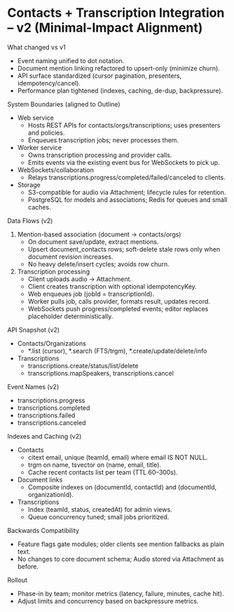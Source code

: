 # Contacts + Transcription Integration – v2 (Minimal-Impact Alignment)

What changed vs v1
- Event naming unified to dot notation.
- Document mention linking refactored to upsert-only (minimize churn).
- API surface standardized (cursor pagination, presenters, idempotency/cancel).
- Performance plan tightened (indexes, caching, de-dup, backpressure).

System Boundaries (aligned to Outline)
- Web service
  - Hosts REST APIs for contacts/orgs/transcriptions; uses presenters and policies.
  - Enqueues transcription jobs; never processes them.
- Worker service
  - Owns transcription processing and provider calls.
  - Emits events via the existing event bus for WebSockets to pick up.
- WebSockets/collaboration
  - Relays transcriptions.progress/completed/failed/canceled to clients.
- Storage
  - S3-compatible for audio via Attachment; lifecycle rules for retention.
  - PostgreSQL for models and associations; Redis for queues and small caches.

Data Flows (v2)
1) Mention-based association (document → contacts/orgs)
   - On document save/update, extract mentions.
   - Upsert document_contacts rows; soft-delete stale rows only when document revision increases.
   - No heavy delete/insert cycles; avoids row churn.
2) Transcription processing
   - Client uploads audio → Attachment.
   - Client creates transcription with optional idempotencyKey.
   - Web enqueues job (jobId = transcriptionId).
   - Worker pulls job, calls provider, formats result, updates record.
   - WebSockets push progress/completed events; editor replaces placeholder deterministically.

API Snapshot (v2)
- Contacts/Organizations
  - *.list (cursor), *.search (FTS/trgm), *.create/update/delete/info
- Transcriptions
  - transcriptions.create/status/list/delete
  - transcriptions.mapSpeakers, transcriptions.cancel

Event Names (v2)
- transcriptions.progress
- transcriptions.completed
- transcriptions.failed
- transcriptions.canceled

Indexes and Caching (v2)
- Contacts
  - citext email, unique (teamId, email) where email IS NOT NULL.
  - trgm on name, tsvector on (name, email, title).
  - Cache recent contacts list per team (TTL 60–300s).
- Document links
  - Composite indexes on (documentId, contactId) and (documentId, organizationId).
- Transcriptions
  - Index (teamId, status, createdAt) for admin views.
  - Queue concurrency tuned; small jobs prioritized.

Backwards Compatibility
- Feature flags gate modules; older clients see mention fallbacks as plain text.
- No changes to core document schema; Audio stored via Attachment as before.

Rollout
- Phase-in by team; monitor metrics (latency, failure, minutes, cache hit).
- Adjust limits and concurrency based on backpressure metrics.
